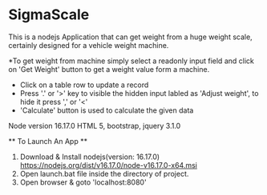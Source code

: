 # SigmaScale
This is a nodejs Application that can get weight from a huge weight scale, certainly designed for a vehicle weight machine.

*To get weight from machine simply select a readonly input field and click on 'Get Weight' button to get a weight value form a machine.
* Click on a table row to update a record 
* Press '.' or '>' key to visible the hidden input labled as 'Adjust weight', to hide it press ',' or '<'
* 'Calculate' button is used to calculate the given data

Node version 16.17.0
HTML 5, bootstrap, jquery 3.1.0

** To Launch An App **

1. Download & Install nodejs(version: 16.17.0) https://nodejs.org/dist/v16.17.0/node-v16.17.0-x64.msi
2. Open launch.bat file inside the directory of project.
3. Open browser & goto 'localhost:8080'
